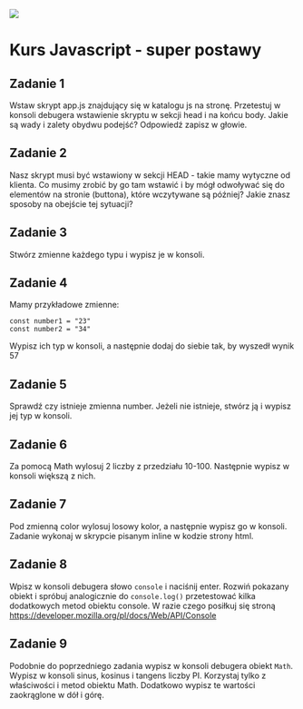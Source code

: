 ![](../kursjs.png)

# Kurs Javascript - super postawy

## Zadanie 1
Wstaw skrypt app.js znajdujący się w katalogu js na stronę.
Przetestuj w konsoli debugera wstawienie skryptu w sekcji head i na końcu body.
Jakie są wady i zalety obydwu podejść?
Odpowiedź zapisz w głowie.

## Zadanie 2
Nasz skrypt musi być wstawiony w sekcji HEAD - takie mamy wytyczne od klienta.
Co musimy zrobić by go tam wstawić i by mógł odwoływać się do elementów na stronie (buttona), które wczytywane są później? Jakie znasz sposoby na obejście tej sytuacji?

## Zadanie 3
Stwórz zmienne każdego typu i wypisz je w konsoli.

## Zadanie 4
Mamy przykładowe zmienne:

```
const number1 = "23"
const number2 = "34"
```

Wypisz ich typ w konsoli, a następnie dodaj do siebie tak, by wyszedł wynik 57

## Zadanie 5
Sprawdź czy istnieje zmienna number. Jeżeli nie istnieje, stwórz ją i wypisz jej typ w konsoli.

## Zadanie 6
Za pomocą Math wylosuj 2 liczby z przedziału 10-100. Następnie wypisz w konsoli większą z nich.

## Zadanie 7
Pod zmienną color wylosuj losowy kolor, a następnie wypisz go w konsoli. Zadanie wykonaj w skrypcie pisanym inline w kodzie strony html.

## Zadanie 8
Wpisz w konsoli debugera słowo `console` i naciśnij enter.
Rozwiń pokazany obiekt i spróbuj analogicznie do `console.log()` przetestować kilka dodatkowych metod obiektu console. W razie czego posiłkuj się stroną https://developer.mozilla.org/pl/docs/Web/API/Console

## Zadanie 9
Podobnie do poprzedniego zadania wypisz w konsoli debugera obiekt `Math`. Wypisz w konsoli sinus, kosinus i tangens liczby PI. Korzystaj tylko z właściwości i metod obiektu Math.
Dodatkowo wypisz te wartości zaokrąglone w dół i górę.



